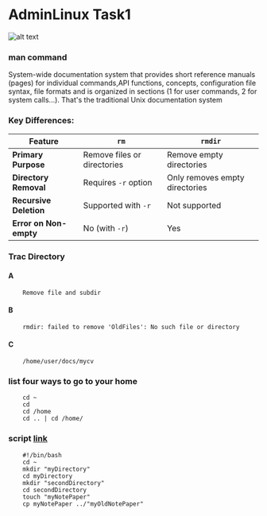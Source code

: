 AdminLinux Task1
=======


![alt text](Linux_Distribution_Timeline.svg "Title")



### man command
 System-wide documentation system that provides short reference manuals (pages) for individual
 commands,API functions, concepts, configuration file syntax, file formats and is organized in sections
 (1 for user commands, 2 for system calls...). That's the traditional Unix documentation system

### Key Differences:
| Feature                  | `rm`                      | `rmdir`                   |
|--------------------------|---------------------------|---------------------------|
| **Primary Purpose**      | Remove files or directories | Remove empty directories  |
| **Directory Removal**    | Requires `-r` option      | Only removes empty directories |
| **Recursive Deletion**   | Supported with `-r`       | Not supported             |
| **Error on Non-empty**   | No (with `-r`)            | Yes                       |



### Trac Directory
#### A 
        Remove file and subdir 
#### B 
        rmdir: failed to remove 'OldFiles': No such file or directory
#### C
        /home/user/docs/mycv


###  list four ways to go to your home
        cd ~        
        cd 
        cd /home
        cd .. | cd /home/



### script [link](script.sh)
        #!/bin/bash
        cd ~
        mkdir "myDirectory"
        cd myDirectory
        mkdir "secondDirectory"
        cd secondDirectory
        touch "myNotePaper"
        cp myNotePaper ../"myOldNotePaper"

